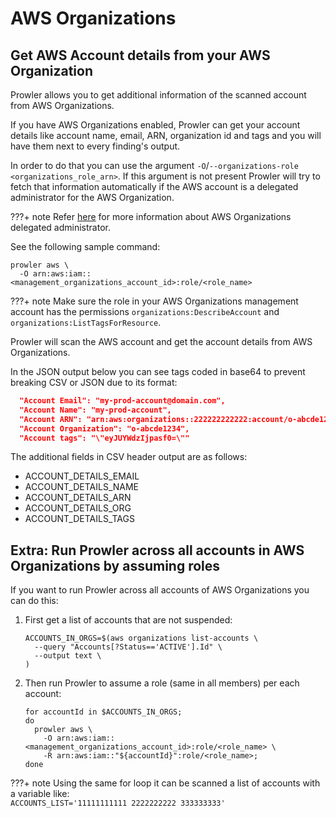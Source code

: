 # AWS Organizations

## Get AWS Account details from your AWS Organization

Prowler allows you to get additional information of the scanned account from AWS Organizations.

If you have AWS Organizations enabled, Prowler can get your account details like account name, email, ARN, organization id and tags and you will have them next to every finding's output.

In order to do that you can use the argument `-O`/`--organizations-role <organizations_role_arn>`. If this argument is not present Prowler will try to fetch that information automatically if the AWS account is a delegated administrator for the AWS Organization.

???+ note
    Refer [here](https://docs.aws.amazon.com/organizations/latest/userguide/orgs_delegate_policies.html) for more information about AWS Organizations delegated administrator.

See the following sample command:

```shell
prowler aws \
  -O arn:aws:iam::<management_organizations_account_id>:role/<role_name>
```
???+ note
    Make sure the role in your AWS Organizations management account has the permissions `organizations:DescribeAccount` and `organizations:ListTagsForResource`.

Prowler will scan the AWS account and get the account details from AWS Organizations.

In the JSON output below you can see tags coded in base64 to prevent breaking CSV or JSON due to its format:

```json
  "Account Email": "my-prod-account@domain.com",
  "Account Name": "my-prod-account",
  "Account ARN": "arn:aws:organizations::222222222222:account/o-abcde1234/111111111111",
  "Account Organization": "o-abcde1234",
  "Account tags": "\"eyJUYWdzIjpasf0=\""
```

The additional fields in CSV header output are as follows:

- ACCOUNT_DETAILS_EMAIL
- ACCOUNT_DETAILS_NAME
- ACCOUNT_DETAILS_ARN
- ACCOUNT_DETAILS_ORG
- ACCOUNT_DETAILS_TAGS

## Extra: Run Prowler across all accounts in AWS Organizations by assuming roles

If you want to run Prowler across all accounts of AWS Organizations you can do this:

1. First get a list of accounts that are not suspended:

    ```shell
    ACCOUNTS_IN_ORGS=$(aws organizations list-accounts \
      --query "Accounts[?Status=='ACTIVE'].Id" \
      --output text \
    )
    ```

2. Then run Prowler to assume a role (same in all members) per each account:

    ```shell
    for accountId in $ACCOUNTS_IN_ORGS;
    do
      prowler aws \
        -O arn:aws:iam::<management_organizations_account_id>:role/<role_name> \
        -R arn:aws:iam::"${accountId}":role/<role_name>;
    done
    ```

???+ note
    Using the same for loop it can be scanned a list of accounts with a variable like:
    </br>`ACCOUNTS_LIST='11111111111 2222222222 333333333'`

